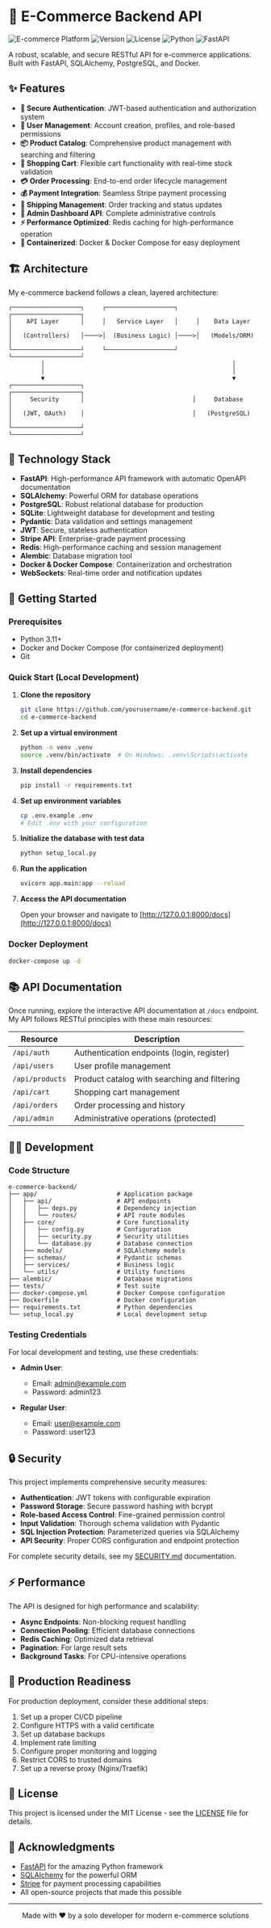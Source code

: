 # 🛒 E-Commerce Backend API

![E-commerce Platform](https://img.shields.io/badge/Platform-E--Commerce-blue)
![Version](https://img.shields.io/badge/version-0.1.0-brightgreen)
![License](https://img.shields.io/badge/license-MIT-green)
![Python](https://img.shields.io/badge/Python-3.11+-yellow)
![FastAPI](https://img.shields.io/badge/FastAPI-Modern%20%26%20Fast-009688)

A robust, scalable, and secure RESTful API for e-commerce applications. Built with FastAPI, SQLAlchemy, PostgreSQL, and Docker.

## ✨ Features

- **🔐 Secure Authentication**: JWT-based authentication and authorization system
- **👥 User Management**: Account creation, profiles, and role-based permissions
- **📦 Product Catalog**: Comprehensive product management with searching and filtering
- **🛒 Shopping Cart**: Flexible cart functionality with real-time stock validation
- **💳 Order Processing**: End-to-end order lifecycle management
- **💰 Payment Integration**: Seamless Stripe payment processing
- **🚚 Shipping Management**: Order tracking and status updates
- **👑 Admin Dashboard API**: Complete administrative controls
- **⚡ Performance Optimized**: Redis caching for high-performance operation
- **🐳 Containerized**: Docker & Docker Compose for easy deployment

## 🏗️ Architecture

My e-commerce backend follows a clean, layered architecture:

```
┌───────────────────┐     ┌───────────────────┐     ┌───────────────────┐
│    API Layer      │     │   Service Layer   │     │    Data Layer     │
│   (Controllers)   │────>│  (Business Logic) │────>│   (Models/ORM)    │
└───────────────────┘     └───────────────────┘     └───────────────────┘
         │                                                    │
         │                                                    │
         ▼                                                    ▼
┌───────────────────┐                              ┌───────────────────┐
│     Security      │                              │     Database      │
│   (JWT, OAuth)    │                              │   (PostgreSQL)    │
└───────────────────┘                              └───────────────────┘
```

## 🔧 Technology Stack

- **FastAPI**: High-performance API framework with automatic OpenAPI documentation
- **SQLAlchemy**: Powerful ORM for database operations
- **PostgreSQL**: Robust relational database for production
- **SQLite**: Lightweight database for development and testing
- **Pydantic**: Data validation and settings management 
- **JWT**: Secure, stateless authentication
- **Stripe API**: Enterprise-grade payment processing
- **Redis**: High-performance caching and session management
- **Alembic**: Database migration tool
- **Docker & Docker Compose**: Containerization and orchestration
- **WebSockets**: Real-time order and notification updates

## 🚀 Getting Started

### Prerequisites

- Python 3.11+
- Docker and Docker Compose (for containerized deployment)
- Git

### Quick Start (Local Development)

1. **Clone the repository**
   ```bash
   git clone https://github.com/yourusername/e-commerce-backend.git
   cd e-commerce-backend
   ```

2. **Set up a virtual environment**
   ```bash
   python -m venv .venv
   source .venv/bin/activate  # On Windows: .venv\Scripts\activate
   ```

3. **Install dependencies**
   ```bash
   pip install -r requirements.txt
   ```

4. **Set up environment variables**
   ```bash
   cp .env.example .env
   # Edit .env with your configuration
   ```

5. **Initialize the database with test data**
   ```bash
   python setup_local.py
   ```

6. **Run the application**
   ```bash
   uvicorn app.main:app --reload
   ```

7. **Access the API documentation**
   
   Open your browser and navigate to [http://127.0.0.1:8000/docs](http://127.0.0.1:8000/docs)

### Docker Deployment

```bash
docker-compose up -d
```

## 📚 API Documentation

Once running, explore the interactive API documentation at `/docs` endpoint. My API follows RESTful principles with these main resources:

| Resource | Description |
|----------|-------------|
| `/api/auth` | Authentication endpoints (login, register) |
| `/api/users` | User profile management |
| `/api/products` | Product catalog with searching and filtering |
| `/api/cart` | Shopping cart management |
| `/api/orders` | Order processing and history |
| `/api/admin` | Administrative operations (protected) |

## 👨‍💻 Development

### Code Structure

```
e-commerce-backend/
├── app/                      # Application package
│   ├── api/                  # API endpoints
│   │   ├── deps.py           # Dependency injection
│   │   └── routes/           # API route modules
│   ├── core/                 # Core functionality
│   │   ├── config.py         # Configuration
│   │   ├── security.py       # Security utilities
│   │   └── database.py       # Database connection
│   ├── models/               # SQLAlchemy models
│   ├── schemas/              # Pydantic schemas
│   ├── services/             # Business logic
│   └── utils/                # Utility functions
├── alembic/                  # Database migrations
├── tests/                    # Test suite
├── docker-compose.yml        # Docker Compose configuration
├── Dockerfile                # Docker configuration
├── requirements.txt          # Python dependencies
└── setup_local.py            # Local development setup
```

### Testing Credentials

For local development and testing, use these credentials:

- **Admin User**:
  - Email: admin@example.com
  - Password: admin123

- **Regular User**:
  - Email: user@example.com
  - Password: user123

## 🔒 Security

This project implements comprehensive security measures:

- **Authentication**: JWT tokens with configurable expiration
- **Password Storage**: Secure password hashing with bcrypt
- **Role-based Access Control**: Fine-grained permission control
- **Input Validation**: Thorough schema validation with Pydantic
- **SQL Injection Protection**: Parameterized queries via SQLAlchemy
- **API Security**: Proper CORS configuration and endpoint protection

For complete security details, see my [SECURITY.md](./SECURITY.md) documentation.

## ⚡ Performance

The API is designed for high performance and scalability:

- **Async Endpoints**: Non-blocking request handling
- **Connection Pooling**: Efficient database connections
- **Redis Caching**: Optimized data retrieval
- **Pagination**: For large result sets
- **Background Tasks**: For CPU-intensive operations

## 🌟 Production Readiness

For production deployment, consider these additional steps:

1. Set up a proper CI/CD pipeline
2. Configure HTTPS with a valid certificate
3. Set up database backups
4. Implement rate limiting
5. Configure proper monitoring and logging
6. Restrict CORS to trusted domains
7. Set up a reverse proxy (Nginx/Traefik)

## 📝 License

This project is licensed under the MIT License - see the [LICENSE](LICENSE) file for details.

## 🙏 Acknowledgments

- [FastAPI](https://fastapi.tiangolo.com/) for the amazing Python framework
- [SQLAlchemy](https://www.sqlalchemy.org/) for the powerful ORM
- [Stripe](https://stripe.com/) for payment processing capabilities
- All open-source projects that made this possible

---

<p align="center">Made with ❤️ by a solo developer for modern e-commerce solutions</p>
